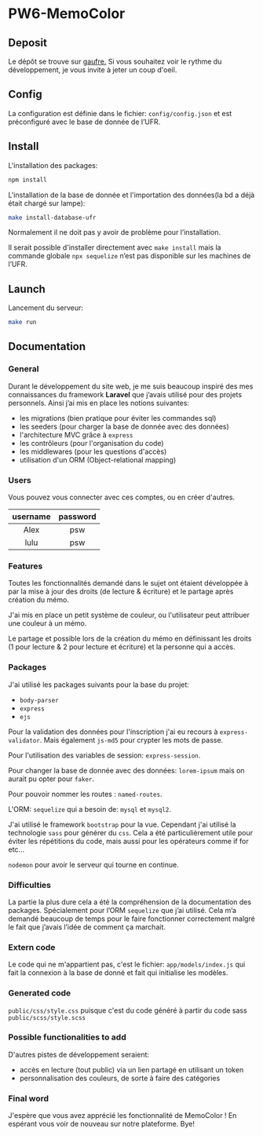 # PW6-MemoColor

## Deposit

Le dépôt se trouve sur [gaufre.](https://gaufre.informatique.univ-paris-diderot.fr/petic/pw6-memocolor) Si vous souhaitez voir le rythme du développement, je vous invite à jeter un coup d'oeil.

## Config

La configuration est définie dans le fichier: ```config/config.json``` et est préconfiguré avec le base de donnée de l’UFR.

## Install
L'installation des packages:
```sh
npm install
```
L'installation de la base de donnée et l'importation des données(la bd a déjà était chargé sur lampe):
```sh
make install-database-ufr
```
Normalement il ne doit pas y avoir de problème pour l’installation.

Il serait possible d'installer directement avec  ```make install``` mais la commande globale ```npx sequelize``` n’est pas disponible sur les machines de l’UFR.

## Launch 

Lancement du serveur: 
```sh
make run 
```

## Documentation

### General
Durant le développement du site web, je me suis beaucoup inspiré  des mes connaissances du framework **Laravel** que j’avais utilisé pour des projets personnels. Ainsi j’ai mis en place les notions suivantes: 

- les migrations (bien pratique pour éviter les commandes sql)
- les seeders (pour charger la base de donnée avec des données)
- l'architecture MVC grâce à ```express```
- les contrôleurs (pour l'organisation du code)
- les middlewares (pour les questions d'accès)
- utilisation d'un ORM (Object-relational mapping)

### Users
Vous pouvez vous connecter avec ces comptes, ou en créer d'autres.

| username | password|
|:--------:|:-------:|
| Alex     | psw     |
| lulu     | psw     |

### Features

Toutes les fonctionnalités demandé dans le sujet ont étaient développée à par la mise à jour des droits (de lecture & écriture) et le partage après création du mémo.

J'ai mis en place un petit système de couleur, ou l'utilisateur peut attribuer une couleur à un mémo.

Le partage et possible lors de la création du mémo en définissant les droits (1 pour lecture & 2 pour lecture et écriture) et la personne qui a accès.


### Packages

J'ai utilisé les packages suivants pour la base du projet:
- ```body-parser```
- ```express```
- ```ejs```

Pour la validation des données pour l'inscription j'ai eu recours à ```express-validator```. Mais également ```js-md5``` pour crypter les mots de passe.

Pour l'utilisation des variables de session: ```express-session```.

Pour changer la base de donnée avec des données: ```lorem-ipsum``` mais on aurait pu opter pour ```faker```.

Pour pouvoir nommer les routes : ```named-routes```.

L'ORM: ```sequelize``` qui a besoin de: ```mysql``` et ```mysql2```.

J'ai utilisé le framework ```bootstrap``` pour la vue. Cependant j'ai utilisé la technologie ```sass``` pour générer du  ```css```. Cela a été particulièrement utile pour éviter les répétitions du code, mais aussi pour les opérateurs comme if for etc...  

```nodemon``` pour avoir le serveur qui tourne en continue.


### Difficulties

La partie la plus dure cela a été la compréhension de la documentation des packages.
Spécialement pour l’ORM ```sequelize``` que j’ai utilisé. Cela m’a demandé beaucoup de temps  pour le faire fonctionner correctement malgré le fait que j’avais l’idée de comment ça marchait. 


### Extern code

Le code qui ne m'appartient pas, c'est le fichier: ```app/models/index.js``` qui fait la connexion à la base de donné et fait qui initialise les modèles.

### Generated code

```public/css/style.css``` puisque c'est du code généré à partir du code sass ```public/scss/style.scss``` 


### Possible functionalities to add

D'autres pistes de développement seraient:
- accès en lecture (tout public) via un lien partagé en utilisant un token
- personnalisation des couleurs, de sorte à faire des catégories 


### Final word
J'espère que vous avez apprécié les fonctionnalité de MemoColor !
En espérant vous voir de nouveau sur notre plateforme. Bye!


